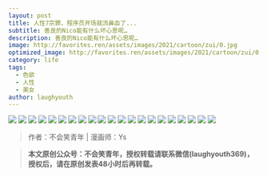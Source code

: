 ```yaml
---
layout: post
title: 人性7宗罪，程序员开场就流鼻血了...
subtitle: 善良的Nico能有什么坏心思呢…
description: 善良的Nico能有什么坏心思呢…
image: http://favorites.ren/assets/images/2021/cartoon/zui/0.jpg
optimized_image: http://favorites.ren/assets/images/2021/cartoon/zui/0.jpg
category: life
tags:
  - 色欲
  - 人性
  - 美女
author: laughyouth
---
```



![](http://favorites.ren/assets/images/2021/cartoon/zui/640.jpg)
![](http://favorites.ren/assets/images/2021/cartoon/zui/640-1.jpg)
![](http://favorites.ren/assets/images/2021/cartoon/zui/640-2.jpg)
![](http://favorites.ren/assets/images/2021/cartoon/zui/640-3.jpg)
![](http://favorites.ren/assets/images/2021/cartoon/zui/640-4.jpg)
![](http://favorites.ren/assets/images/2021/cartoon/zui/640-5.jpg)
![](http://favorites.ren/assets/images/2021/cartoon/zui/640-6.jpg)
![](http://favorites.ren/assets/images/2021/cartoon/zui/640-7.jpg)
![](http://favorites.ren/assets/images/2021/cartoon/zui/640-8.jpg)
![](http://favorites.ren/assets/images/2021/cartoon/zui/640-9.jpg)
![](http://favorites.ren/assets/images/2021/cartoon/zui/640-10.jpg)
![](http://favorites.ren/assets/images/2021/cartoon/zui/640-11.jpg)
![](http://favorites.ren/assets/images/2021/cartoon/zui/640-12.jpg)
![](http://favorites.ren/assets/images/2021/cartoon/zui/640-13.jpg)
![](http://favorites.ren/assets/images/2021/cartoon/zui/640-14.jpg)
![](http://favorites.ren/assets/images/2021/cartoon/zui/640-15.jpg)
![](http://favorites.ren/assets/images/2021/cartoon/zui/640-16.jpg)
![](http://favorites.ren/assets/images/2021/cartoon/zui/640-17.jpg)
![](http://favorites.ren/assets/images/2021/cartoon/zui/640-18.jpg)
![](http://favorites.ren/assets/images/2021/cartoon/zui/640-19.jpg)
![](http://favorites.ren/assets/images/2021/cartoon/zui/640-20.jpg)

>作者：不会笑青年 | 漫画师：Ys

>**本文原创公众号：不会笑青年，授权转载请联系微信(laughyouth369)，授权后，请在原创发表48小时后再转载。**
